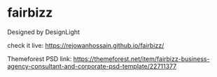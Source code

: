 # fairbizz

Designed by DesignLight

check it live: https://rejowanhossain.github.io/fairbizz/


Themeforest PSD link: https://themeforest.net/item/fairbizz-business-agency-consultant-and-corporate-psd-template/22711377
